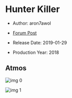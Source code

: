 # Hunter Killer

* Author: aron7awol

* [Forum Post](https://www.avsforum.com/threads/bass-eq-for-filtered-movies.2995212/post-57477244)

* Release Date: 2019-01-29
* Production Year: 2018

## Atmos

![img 0](https://i.imgur.com/jY1D2ck.jpg)

![img 1](https://i.imgur.com/wDSccxa.jpg)

